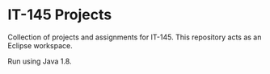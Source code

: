 # IT-145 Projects

Collection of projects and assignments for IT-145.
This repository acts as an Eclipse workspace.

Run using Java 1.8.
